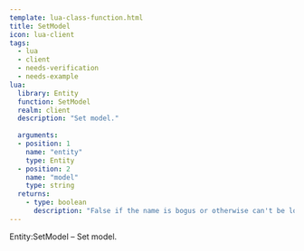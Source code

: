 ```yaml
---
template: lua-class-function.html
title: SetModel
icon: lua-client
tags:
  - lua
  - client
  - needs-verification
  - needs-example
lua:
  library: Entity
  function: SetModel
  realm: client
  description: "Set model."
  
  arguments:
  - position: 1
    name: "entity"
    type: Entity
  - position: 2
    name: "model"
    type: string
  returns:
    - type: boolean
      description: "False if the name is bogus or otherwise can't be loaded."
---
```


<div class="lua__search__keywords">
Entity:SetModel &#x2013; Set model.
</div>

